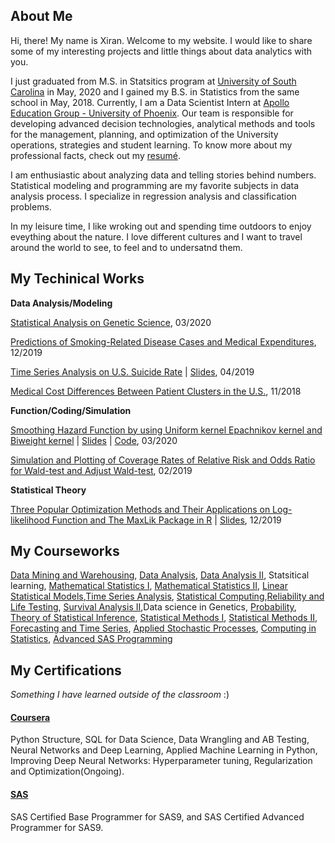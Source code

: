 

## About Me 

Hi, there! My name is Xiran. Welcome to my website. I would like to share some of my interesting projects and little things about data analytics with you. 

I just graduated from M.S. in Statsitics program at [University of South Carolina](https://sc.edu/) in May, 2020 and I gained my B.S. in Statistics from the same school in May, 2018. Currently, I am a Data Scientist Intern at [Apollo Education Group - University of Phoenix](https://www.linkedin.com/school/university-of-phoenix/). Our team is responsible for developing advanced decision technologies, analytical methods and tools for the management, planning, and optimization of the University operations, strategies and student learning. To know more about my professional facts, check out my [resumé](https://github.com/xiranwang7/My-Website/raw/master/XiranWang_Resume_.pdf).

I am enthusiastic about analyzing data and telling stories behind numbers. Statistical modeling and programming are my favorite subjects in data analysis process. I specialize in regression analysis and classification problems.
 
In my leisure time, I like wroking out and spending time outdoors to enjoy eveything about the nature. I love different cultures and I want to travel around the world to see, to feel and to undersatnd them. 



## My Techinical Works

**Data Analysis/Modeling** 

[Statistical Analysis on Genetic Science](https://xiranwang7.github.io/Genetic-Analysis/), 03/2020

[Predictions of Smoking-Related Disease Cases and Medical Expenditures](https://xiranwang7.github.io/Medical-Cost-and-Risk/), 12/2019

[Time Series Analysis on U.S. Suicide Rate](https://xiranwang7.github.io/Time-Series-Analysis/) 
| [Slides](https://github.com/xiranwang7/Time-Series-Analysis/raw/master/Time-Series-Analysis-U.S-Suicide-Rate.pdf), 04/2019

[Medical Cost Differences Between Patient Clusters in the U.S.](https://xiranwang7.github.io/Multivariate-Linear-Regression/), 11/2018

**Function/Coding/Simulation**

[Smoothing Hazard Function by using Uniform kernel Epachnikov kernel and Biweight kernel](https://xiranwang7.github.io/Hazard-Smooth-Functions/) 
| [Slides](https://github.com/xiranwang7/Hazard-Smooth-Functions/blob/master/Est%20Hazard%20Smooth%20Functions.pdf) 
| [Code](https://github.com/xiranwang7/Hazard-Smooth-Functions/blob/master/Est%20Hazard%20Smooth%20Functions-%20Xiran.R), 03/2020

[Simulation and Plotting of Coverage Rates of Relative Risk and Odds Ratio for Wald-test and Adjust Wald-test](https://xiranwang7.github.io/Statistical-Simulation/), 02/2019




**Statistical Theory**

[Three Popular Optimization Methods and Their Applications on Log-likelihood Function and The MaxLik Package in R](https://xiranwang7.github.io/Optimization-Methods/) 
| [Slides](https://github.com/xiranwang7/Optimization-Methods/blob/master/XW_Presentation.pdf), 12/2019



## My Courseworks

[Data Mining and Warehousing](http://mleg.cse.sc.edu/edu/csce822/index.php?n=Main.Calendar),
[Data Analysis](https://sc.edu/study/colleges_schools/artsandsciences/statistics/my_stat/courses/descriptions/grad_courses/stat704.php), [Data Analysis II](https://sc.edu/study/colleges_schools/artsandsciences/statistics/my_stat/courses/descriptions/grad_courses/stat705.php), Statsitical learning,
[Mathematical Statistics I](https://sc.edu/study/colleges_schools/artsandsciences/statistics/my_stat/courses/descriptions/grad_courses/stat712.php), [Mathematical Statistics II](https://sc.edu/study/colleges_schools/artsandsciences/statistics/my_stat/courses/descriptions/grad_courses/stat713.php), [Linear Statistical Models](https://sc.edu/study/colleges_schools/artsandsciences/statistics/my_stat/courses/descriptions/grad_courses/stat714.php),[Time Series Analysis](https://sc.edu/study/colleges_schools/artsandsciences/statistics/my_stat/courses/descriptions/grad_courses/stat720.php), [Statistical Computing](https://sc.edu/study/colleges_schools/artsandsciences/statistics/my_stat/courses/descriptions/grad_courses/stat740.php),[Reliability and Life Testing](https://sc.edu/study/colleges_schools/artsandsciences/statistics/my_stat/courses/descriptions/grad_courses/stat761.php), [Survival Analysis II](https://www.sc.edu/study/colleges_schools/public_health/study/areas_of_study/epidemiology_biostatistics/courses/index.php),Data science in Genetics, [Probability](https://sc.edu/study/colleges_schools/artsandsciences/statistics/my_stat/courses/descriptions/undergrad_courses/stat511.php), [Theory of Statistical Inference](https://sc.edu/study/colleges_schools/artsandsciences/statistics/my_stat/courses/descriptions/undergrad_courses/stat513.php), [Statistical Methods I](https://sc.edu/study/colleges_schools/artsandsciences/statistics/my_stat/courses/descriptions/undergrad_courses/stat515.php), [Statistical Methods II](https://sc.edu/study/colleges_schools/artsandsciences/statistics/my_stat/courses/descriptions/undergrad_courses/stat516.php), [Forecasting and Time Series](https://sc.edu/study/colleges_schools/artsandsciences/statistics/my_stat/courses/descriptions/undergrad_courses/stat520.php), [Applied Stochastic Processes](https://sc.edu/study/colleges_schools/artsandsciences/statistics/my_stat/courses/descriptions/undergrad_courses/stat521.php), [Computing in Statistics](https://sc.edu/study/colleges_schools/artsandsciences/statistics/my_stat/courses/descriptions/undergrad_courses/stat540.php), [Advanced SAS Programming](https://sc.edu/study/colleges_schools/artsandsciences/statistics/my_stat/courses/descriptions/undergrad_courses/stat541.php)


## My Certifications
_Something I have learned outside of the classroom_ :)

#### [Coursera](https://www.coursera.org/)
Python Structure, SQL for Data Science, Data Wrangling and AB Testing, Neural Networks and Deep Learning, Applied Machine Learning in Python, Improving Deep Neural Networks: Hyperparameter tuning, Regularization and Optimization(Ongoing). 


#### [SAS](https://www.sas.com/en_us/home.html)
SAS Certified Base Programmer for SAS9, and SAS Certified Advanced Programmer for SAS9.









